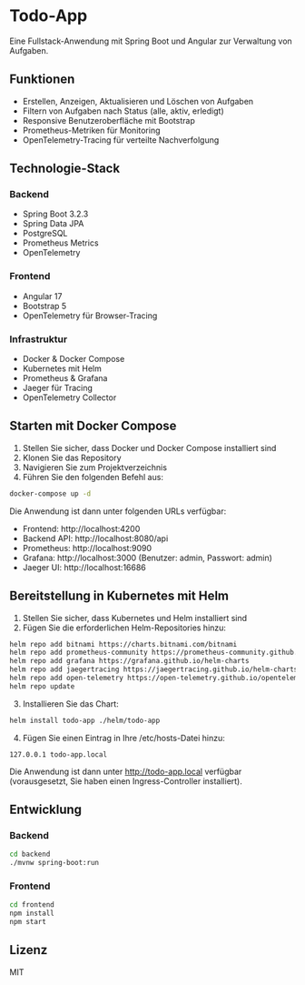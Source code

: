 # Todo-App

Eine Fullstack-Anwendung mit Spring Boot und Angular zur Verwaltung von Aufgaben.

## Funktionen

- Erstellen, Anzeigen, Aktualisieren und Löschen von Aufgaben
- Filtern von Aufgaben nach Status (alle, aktiv, erledigt)
- Responsive Benutzeroberfläche mit Bootstrap
- Prometheus-Metriken für Monitoring
- OpenTelemetry-Tracing für verteilte Nachverfolgung

## Technologie-Stack

### Backend
- Spring Boot 3.2.3
- Spring Data JPA
- PostgreSQL
- Prometheus Metrics
- OpenTelemetry

### Frontend
- Angular 17
- Bootstrap 5
- OpenTelemetry für Browser-Tracing

### Infrastruktur
- Docker & Docker Compose
- Kubernetes mit Helm
- Prometheus & Grafana
- Jaeger für Tracing
- OpenTelemetry Collector

## Starten mit Docker Compose

1. Stellen Sie sicher, dass Docker und Docker Compose installiert sind
2. Klonen Sie das Repository
3. Navigieren Sie zum Projektverzeichnis
4. Führen Sie den folgenden Befehl aus:

```bash
docker-compose up -d
```

Die Anwendung ist dann unter folgenden URLs verfügbar:
- Frontend: http://localhost:4200
- Backend API: http://localhost:8080/api
- Prometheus: http://localhost:9090
- Grafana: http://localhost:3000 (Benutzer: admin, Passwort: admin)
- Jaeger UI: http://localhost:16686

## Bereitstellung in Kubernetes mit Helm

1. Stellen Sie sicher, dass Kubernetes und Helm installiert sind
2. Fügen Sie die erforderlichen Helm-Repositories hinzu:

```bash
helm repo add bitnami https://charts.bitnami.com/bitnami
helm repo add prometheus-community https://prometheus-community.github.io/helm-charts
helm repo add grafana https://grafana.github.io/helm-charts
helm repo add jaegertracing https://jaegertracing.github.io/helm-charts
helm repo add open-telemetry https://open-telemetry.github.io/opentelemetry-helm-charts
helm repo update
```

3. Installieren Sie das Chart:

```bash
helm install todo-app ./helm/todo-app
```

4. Fügen Sie einen Eintrag in Ihre /etc/hosts-Datei hinzu:

```
127.0.0.1 todo-app.local
```

Die Anwendung ist dann unter http://todo-app.local verfügbar (vorausgesetzt, Sie haben einen Ingress-Controller installiert).

## Entwicklung

### Backend

```bash
cd backend
./mvnw spring-boot:run
```

### Frontend

```bash
cd frontend
npm install
npm start
```

## Lizenz

MIT 
